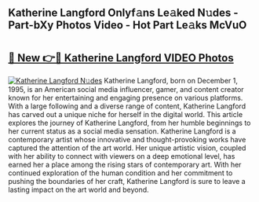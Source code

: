 ## Katherine Langford Onlyf𝚊ns Le𝚊ked N𝚞des - Part-bXy Photos Video - Hot Part Le𝚊ks McVuO

# <h2><a href="http://ac11834.deff.icu/?id=Katherine+Langford">🔗 New 👉🔴 Katherine Langford VIDEO Photos</a></h2>

[![Katherine Langford N𝚞des](https://i.imgur.com/rIISA9y.gif)](http://ac11834.deff.icu/?id=Katherine+Langford)
Katherine Langford, born on December 1, 1995, is an American social media influencer, gamer, and content creator known for her entertaining and engaging presence on various platforms. With a large following and a diverse range of content, Katherine Langford has carved out a unique niche for herself in the digital world. This article explores the journey of Katherine Langford, from her humble beginnings to her current status as a social media sensation. Katherine Langford is a contemporary artist whose innovative and thought-provoking works have captured the attention of the art world. Her unique artistic vision, coupled with her ability to connect with viewers on a deep emotional level, has earned her a place among the rising stars of contemporary art. With her continued exploration of the human condition and her commitment to pushing the boundaries of her craft, Katherine Langford is sure to leave a lasting impact on the art world and beyond.
